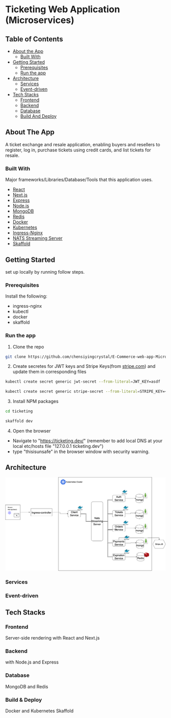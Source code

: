 # Ticketing Web Application (Microservices) 

<!-- TABLE OF CONTENTS -->
## Table of Contents
* [About the App](#about-the-app)
  * [Built With](#built-with)
* [Getting Started](#getting-started)
  * [Prerequisites](#prerequisites)
  * [Run the app](#run-the-app)
* [Architecture](#architecture)
  * [Services](#services)
  * [Event-driven](#event-driven)
* [Tech Stacks](#architecture)
  * [Frontend](#services)
  * [Backend](#event-driven)
  * [Database](#architecture)
  * [Build And Deploy](#build-and-deploy)

<!-- ABOUT THE APP -->
## About The App
A ticket exchange and resale application, enabling buyers and resellers to register, log in, purchase tickets using credit cards, and list tickets for resale.

### Built With
Major frameworks/Libraries/Database/Tools that this application uses. 
* [React](https://react.dev/)
* [Next.js](https://nextjs.org/)
* [Express](https://expressjs.com/)
* [Node.js](https://nodejs.org/en)
* [MongoDB](https://www.mongodb.com/)
* [Redis](https://redis.io/)
* [Docker](https://www.docker.com/)
* [Kubernetes](https://kubernetes.io/)
* [Ingress-Nginx](https://docs.nginx.com/nginx-ingress-controller/)
* [NATS Streaming Server](https://nats.io/)
* [Skaffold](https://skaffold.dev/)

<!-- GETTING STARTED -->
## Getting Started
set up locally by running follow steps.

### Prerequisites
Install the following:
* ingress-nginx
* kubectl
* docker
* skaffold

### Run the app
1. Clone the repo
```sh
git clone https://github.com/chensiyingcrystal/E-Commerce-web-app-Microservices-.git
```
2. Create secretes for JWT keys and Stripe Keys(from [stripe.com]) and update them in corresponding files
```sh
kubectl create secret generic jwt-secret --from-literal=JWT_KEY=asdf
```
```sh
kubectl create secret generic stripe-secret --from-literal=STRIPE_KEY=<STRIPE_SECRET_KEY>
```
3. Install NPM packages
```sh
cd ticketing
```
```sh
skaffold dev
```
4. Open the browser 
* Navigate to "https://ticketing.dev/"
(remember to add local DNS at your local etc/hosts file "127.0.0.1 ticketing.dev")
* type "thisisunsafe" in the browser window with security warning.

<!-- Architecture -->
## Architecture
<div>
    <img src="diagrams/architecture.png" >
</div>

### Services

### Event-driven 

<!-- Tech Stacks -->
## Tech Stacks

### Frontend
Server-side rendering with React and Next.js
### Backend
with Node.js and Express
### Database
MongoDB and Redis
### Build & Deploy
Docker and Kubernetes
Skaffold



<!-- MARKDOWN LINKS & IMAGES -->
[stripe.com]: https://stripe.com/

